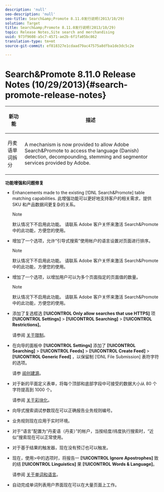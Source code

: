 ```yaml
---
description: 'null'
seo-description: 'null'
seo-title: Search&amp;Promote 8.11.0发行说明(2013/10/29)
solution: Target
title: Search&amp;Promote 8.11.0发行说明(2013/10/29)
topic: Release Notes,Site search and merchandising
uuid: 973f9608-a5c7-4571-ae2b-6f1fa05bc862
translation-type: tm+mt
source-git-commit: ef818327e1cdaad79ac47575a8dfba1de3dc5c2e

---
```



# Search&amp;Promote 8.11.0 Release Notes (10/29/2013){#search-promote-release-notes}

<table> 
 <thead> 
  <tr> 
   <th colname="col1" class="entry"> <p>新功能 </p> </th> 
   <th colname="col2" class="entry"> <p>描述 </p> </th> 
  </tr> 
 </thead>
 <tbody> 
  <tr> 
   <td colname="col1"> <p> 丹麦语单词拆分 </p> </td> 
   <td colname="col2"> <p> A mechanism is now provided to allow <span class="keyword"> Adobe Search&amp;Promote</span> to access the language (Danish) detection, decompounding, stemming and segmentor services provided by Adobe. </p> </td> 
  </tr> 
 </tbody> 
</table>

**功能增强和问题修复**

* Enhancements made to the existing [!DNL Search&Promote] table matching capabilities. 此增强功能可以更好地支持客户的相关需求，提供 SKU 和产品数据间更复杂的关系。

   >[!NOTE]
   >
   >默认情况下不启用此功能。 请联系 Adobe 客户关怀来激活 Search&amp;Promote 中的此功能，方便您的使用。

* 增加了一个选项，允许“引导式搜索”使用帐户的语言设置对页面进行排序。

   >[!NOTE]
   默认情况下不启用此功能。 请联系 Adobe 客户关怀来激活 Search&amp;Promote 中的此功能，方便您的使用。

* 增加了一个选项，以增加用户可以为多个页面指定的页面值的数量。

   >[!NOTE]
   默认情况下不启用此功能。 请联系 Adobe 客户关怀来激活 Search&amp;Promote 中的此功能，方便您的使用。

* 添加了复选框选 **[!UICONTROL Only allow searches that use HTTPS]** 项 **[!UICONTROL Settings]** > **[!UICONTROL Searching]** > **[!UICONTROL Restrictions]**。

   请参阅 [关于限制](../c-about-settings-menu/c-about-searching-menu.md#concept_B5B527E04EBF4E9AB5956EEF881DDBF1)。

* 在向导的面板中 **[!UICONTROL Settings]** 添加了 **[!UICONTROL Searching]** > **[!UICONTROL Feeds]** > **[!UICONTROL Create Feed]** > **[!UICONTROL Generic Feed]** ，以保留制 [!DNL File Submission] 表符字符的选项。

   请参 [阅创建源](../c-about-settings-menu/c-about-searching-menu.md#task_63179C1FC359497483CD6CE13FD1C250)。

* 对于新的平面定义表单，将每个顶部和底部字段中可接受的数据大小从 80 个字符提高到 1000 个。

   请参阅 [关于彩块化](../c-about-design-menu/c-about-facets.md#concept_FA912B3B41EE493DB2F492D188457FF5)。

* 向导式搜索调试参数现在可以正确报告业务规则编号。
* 业务规则现在应用于实时环境。
* 对于“语言”配置为“丹麦语（丹麦）”的帐户，当按经度/纬度执行搜索时，“近似”搜索现在可以正常使用。
* 对于基于结果的触发器，现在没有预订也可以触发。
* 现在，使用>中的选项时，将报告一 **[!UICONTROL Ignore Apostrophes]** 致的结 **[!UICONTROL Linguistics]** 果 **[!UICONTROL Words & Language]**。

   请参阅 [关于单词和语言](../c-about-linguistics-menu/c-about-words-and-language.md#concept_CEB4B9576F3C4E2EB87B352EEC738D79)。

* 自动完成单词列表用户界面现在可以在大量页面上工作。

